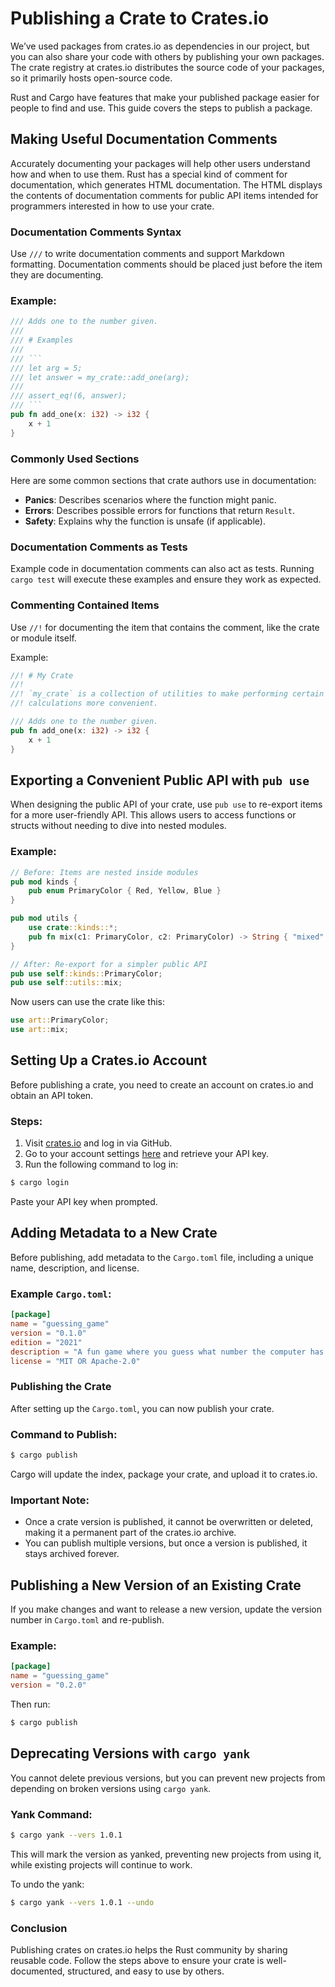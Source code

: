 
# Publishing a Crate to Crates.io

We’ve used packages from crates.io as dependencies in our project, but you can also share your code with others by publishing your own packages. The crate registry at crates.io distributes the source code of your packages, so it primarily hosts open-source code.

Rust and Cargo have features that make your published package easier for people to find and use. This guide covers the steps to publish a package.

## Making Useful Documentation Comments

Accurately documenting your packages will help other users understand how and when to use them. Rust has a special kind of comment for documentation, which generates HTML documentation. The HTML displays the contents of documentation comments for public API items intended for programmers interested in how to use your crate.

### Documentation Comments Syntax
Use `///` to write documentation comments and support Markdown formatting. Documentation comments should be placed just before the item they are documenting.

### Example:

```rust
/// Adds one to the number given.
/// 
/// # Examples
///
/// ```
/// let arg = 5;
/// let answer = my_crate::add_one(arg);
///
/// assert_eq!(6, answer);
/// ```
pub fn add_one(x: i32) -> i32 {
    x + 1
}
```

### Commonly Used Sections
Here are some common sections that crate authors use in documentation:

- **Panics**: Describes scenarios where the function might panic.
- **Errors**: Describes possible errors for functions that return `Result`.
- **Safety**: Explains why the function is unsafe (if applicable).

### Documentation Comments as Tests
Example code in documentation comments can also act as tests. Running `cargo test` will execute these examples and ensure they work as expected.

### Commenting Contained Items
Use `//!` for documenting the item that contains the comment, like the crate or module itself.

Example:

```rust
//! # My Crate
//!
//! `my_crate` is a collection of utilities to make performing certain
//! calculations more convenient.

/// Adds one to the number given.
pub fn add_one(x: i32) -> i32 {
    x + 1
}
```

## Exporting a Convenient Public API with `pub use`

When designing the public API of your crate, use `pub use` to re-export items for a more user-friendly API. This allows users to access functions or structs without needing to dive into nested modules.

### Example:

```rust
// Before: Items are nested inside modules
pub mod kinds {
    pub enum PrimaryColor { Red, Yellow, Blue }
}

pub mod utils {
    use crate::kinds::*;
    pub fn mix(c1: PrimaryColor, c2: PrimaryColor) -> String { "mixed".to_string() }
}

// After: Re-export for a simpler public API
pub use self::kinds::PrimaryColor;
pub use self::utils::mix;
```

Now users can use the crate like this:

```rust
use art::PrimaryColor;
use art::mix;
```

## Setting Up a Crates.io Account

Before publishing a crate, you need to create an account on crates.io and obtain an API token.

### Steps:
1. Visit [crates.io](https://crates.io) and log in via GitHub.
2. Go to your account settings [here](https://crates.io/me/) and retrieve your API key.
3. Run the following command to log in:

```bash
$ cargo login
```

Paste your API key when prompted.

## Adding Metadata to a New Crate

Before publishing, add metadata to the `Cargo.toml` file, including a unique name, description, and license.

### Example `Cargo.toml`:

```toml
[package]
name = "guessing_game"
version = "0.1.0"
edition = "2021"
description = "A fun game where you guess what number the computer has chosen."
license = "MIT OR Apache-2.0"
```

### Publishing the Crate

After setting up the `Cargo.toml`, you can now publish your crate.

### Command to Publish:

```bash
$ cargo publish
```

Cargo will update the index, package your crate, and upload it to crates.io.

### Important Note:
- Once a crate version is published, it cannot be overwritten or deleted, making it a permanent part of the crates.io archive.
- You can publish multiple versions, but once a version is published, it stays archived forever.

## Publishing a New Version of an Existing Crate

If you make changes and want to release a new version, update the version number in `Cargo.toml` and re-publish.

### Example:

```toml
[package]
name = "guessing_game"
version = "0.2.0"
```

Then run:

```bash
$ cargo publish
```

## Deprecating Versions with `cargo yank`

You cannot delete previous versions, but you can prevent new projects from depending on broken versions using `cargo yank`.

### Yank Command:

```bash
$ cargo yank --vers 1.0.1
```

This will mark the version as yanked, preventing new projects from using it, while existing projects will continue to work.

To undo the yank:

```bash
$ cargo yank --vers 1.0.1 --undo
```

### Conclusion
Publishing crates on crates.io helps the Rust community by sharing reusable code. Follow the steps above to ensure your crate is well-documented, structured, and easy to use by others.
